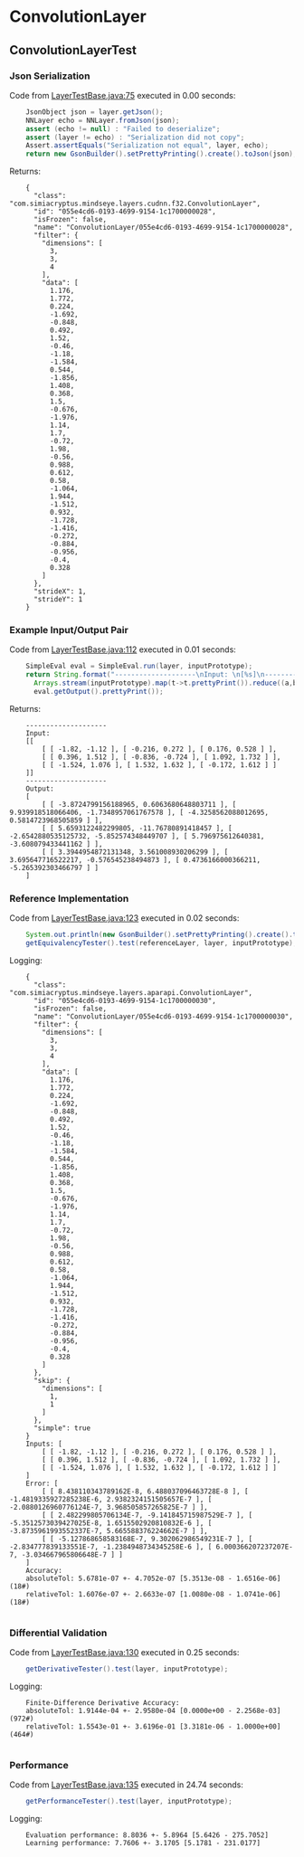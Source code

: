 # ConvolutionLayer
## ConvolutionLayerTest
### Json Serialization
Code from [LayerTestBase.java:75](../../../../../../../../../MindsEye/src/test/java/com/simiacryptus/mindseye/layers/LayerTestBase.java#L75) executed in 0.00 seconds: 
```java
    JsonObject json = layer.getJson();
    NNLayer echo = NNLayer.fromJson(json);
    assert (echo != null) : "Failed to deserialize";
    assert (layer != echo) : "Serialization did not copy";
    Assert.assertEquals("Serialization not equal", layer, echo);
    return new GsonBuilder().setPrettyPrinting().create().toJson(json);
```

Returns: 

```
    {
      "class": "com.simiacryptus.mindseye.layers.cudnn.f32.ConvolutionLayer",
      "id": "055e4cd6-0193-4699-9154-1c1700000028",
      "isFrozen": false,
      "name": "ConvolutionLayer/055e4cd6-0193-4699-9154-1c1700000028",
      "filter": {
        "dimensions": [
          3,
          3,
          4
        ],
        "data": [
          1.176,
          1.772,
          0.224,
          -1.692,
          -0.848,
          0.492,
          1.52,
          -0.46,
          -1.18,
          -1.584,
          0.544,
          -1.856,
          1.408,
          0.368,
          1.5,
          -0.676,
          -1.976,
          1.14,
          1.7,
          -0.72,
          1.98,
          -0.56,
          0.988,
          0.612,
          0.58,
          -1.064,
          1.944,
          -1.512,
          0.932,
          -1.728,
          -1.416,
          -0.272,
          -0.884,
          -0.956,
          -0.4,
          0.328
        ]
      },
      "strideX": 1,
      "strideY": 1
    }
```



### Example Input/Output Pair
Code from [LayerTestBase.java:112](../../../../../../../../../MindsEye/src/test/java/com/simiacryptus/mindseye/layers/LayerTestBase.java#L112) executed in 0.01 seconds: 
```java
    SimpleEval eval = SimpleEval.run(layer, inputPrototype);
    return String.format("--------------------\nInput: \n[%s]\n--------------------\nOutput: \n%s",
      Arrays.stream(inputPrototype).map(t->t.prettyPrint()).reduce((a,b)->a+",\n"+b).get(),
      eval.getOutput().prettyPrint());
```

Returns: 

```
    --------------------
    Input: 
    [[
    	[ [ -1.82, -1.12 ], [ -0.216, 0.272 ], [ 0.176, 0.528 ] ],
    	[ [ 0.396, 1.512 ], [ -0.836, -0.724 ], [ 1.092, 1.732 ] ],
    	[ [ -1.524, 1.076 ], [ 1.532, 1.632 ], [ -0.172, 1.612 ] ]
    ]]
    --------------------
    Output: 
    [
    	[ [ -3.8724799156188965, 0.6063680648803711 ], [ 9.939918518066406, -1.7348957061767578 ], [ -4.3258562088012695, 0.5814723968505859 ] ],
    	[ [ 5.6593122482299805, -11.76780891418457 ], [ -2.6542880535125732, -5.852574348449707 ], [ 5.796975612640381, -3.608079433441162 ] ],
    	[ [ 3.3944954872131348, 3.561008930206299 ], [ 3.695647716522217, -0.576545238494873 ], [ 0.4736166000366211, -5.265392303466797 ] ]
    ]
```



### Reference Implementation
Code from [LayerTestBase.java:123](../../../../../../../../../MindsEye/src/test/java/com/simiacryptus/mindseye/layers/LayerTestBase.java#L123) executed in 0.02 seconds: 
```java
    System.out.println(new GsonBuilder().setPrettyPrinting().create().toJson(referenceLayer.getJson()));
    getEquivalencyTester().test(referenceLayer, layer, inputPrototype);
```
Logging: 
```
    {
      "class": "com.simiacryptus.mindseye.layers.aparapi.ConvolutionLayer",
      "id": "055e4cd6-0193-4699-9154-1c1700000030",
      "isFrozen": false,
      "name": "ConvolutionLayer/055e4cd6-0193-4699-9154-1c1700000030",
      "filter": {
        "dimensions": [
          3,
          3,
          4
        ],
        "data": [
          1.176,
          1.772,
          0.224,
          -1.692,
          -0.848,
          0.492,
          1.52,
          -0.46,
          -1.18,
          -1.584,
          0.544,
          -1.856,
          1.408,
          0.368,
          1.5,
          -0.676,
          -1.976,
          1.14,
          1.7,
          -0.72,
          1.98,
          -0.56,
          0.988,
          0.612,
          0.58,
          -1.064,
          1.944,
          -1.512,
          0.932,
          -1.728,
          -1.416,
          -0.272,
          -0.884,
          -0.956,
          -0.4,
          0.328
        ]
      },
      "skip": {
        "dimensions": [
          1,
          1
        ]
      },
      "simple": true
    }
    Inputs: [
    	[ [ -1.82, -1.12 ], [ -0.216, 0.272 ], [ 0.176, 0.528 ] ],
    	[ [ 0.396, 1.512 ], [ -0.836, -0.724 ], [ 1.092, 1.732 ] ],
    	[ [ -1.524, 1.076 ], [ 1.532, 1.632 ], [ -0.172, 1.612 ] ]
    ]
    Error: [
    	[ [ 8.438110343789162E-8, 6.488037096463728E-8 ], [ -1.4819335927285238E-6, 2.9382324151505657E-7 ], [ -2.0880126960776124E-7, 3.968505857265825E-7 ] ],
    	[ [ 2.482299805706134E-7, -9.141845715987529E-7 ], [ -5.3512573039427025E-8, 1.6515502920810832E-6 ], [ -3.8735961993552337E-7, 5.665588376224662E-7 ] ],
    	[ [ -5.127868658583168E-7, 9.302062986549231E-7 ], [ -2.834777839133551E-7, -1.2384948734345258E-6 ], [ 6.000366207237207E-7, -3.034667965806648E-7 ] ]
    ]
    Accuracy:
    absoluteTol: 5.6781e-07 +- 4.7052e-07 [5.3513e-08 - 1.6516e-06] (18#)
    relativeTol: 1.6076e-07 +- 2.6633e-07 [1.0080e-08 - 1.0741e-06] (18#)
    
```

### Differential Validation
Code from [LayerTestBase.java:130](../../../../../../../../../MindsEye/src/test/java/com/simiacryptus/mindseye/layers/LayerTestBase.java#L130) executed in 0.25 seconds: 
```java
    getDerivativeTester().test(layer, inputPrototype);
```
Logging: 
```
    Finite-Difference Derivative Accuracy:
    absoluteTol: 1.9144e-04 +- 2.9580e-04 [0.0000e+00 - 2.2568e-03] (972#)
    relativeTol: 1.5543e-01 +- 3.6196e-01 [3.3181e-06 - 1.0000e+00] (464#)
    
```

### Performance
Code from [LayerTestBase.java:135](../../../../../../../../../MindsEye/src/test/java/com/simiacryptus/mindseye/layers/LayerTestBase.java#L135) executed in 24.74 seconds: 
```java
    getPerformanceTester().test(layer, inputPrototype);
```
Logging: 
```
    Evaluation performance: 8.8036 +- 5.8964 [5.6426 - 275.7052]
    Learning performance: 7.7606 +- 3.1705 [5.1781 - 231.0177]
    
```


